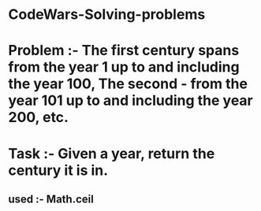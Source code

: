 # CodeWars-Solving-problems

# Problem :- The first century spans from the year 1 up to and including the year 100, The second - from the year 101 up to and including the year 200, etc.

# Task :- Given a year, return the century it is in.

## used :- Math.ceil

### 
